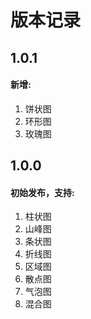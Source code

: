 # 版本记录

## 1.0.1
#### 新增:
1. 饼状图
2. 环形图
3. 玫瑰图

## 1.0.0 
#### 初始发布，支持:
1. 柱状图
2. 山峰图
3. 条状图
4. 折线图
5. 区域图
6. 散点图
7. 气泡图
8. 混合图